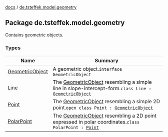 [docs](../index.md) / [de.tsteffek.model.geometry](./index.md)

## Package de.tsteffek.model.geometry

Contains geometric objects.

### Types

| Name | Summary |
|---|---|
| [GeometricObject](-geometric-object/index.md) | A geometric object.`interface GeometricObject` |
| [Line](-line/index.md) | The [GeometricObject](-geometric-object/index.md) resembling a simple line in slope-intercept-form.`class Line : `[`GeometricObject`](-geometric-object/index.md) |
| [Point](-point/index.md) | The [GeometricObject](-geometric-object/index.md) resembling a simple 2D point.`open class Point : `[`GeometricObject`](-geometric-object/index.md) |
| [PolarPoint](-polar-point/index.md) | The [GeometricObject](-geometric-object/index.md) resembling a 2D point expressed in polar coordinates.`class PolarPoint : `[`Point`](-point/index.md) |
